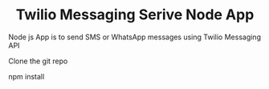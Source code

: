 <h1 align="center">Twilio Messaging Serive Node App</h1>

Node js App is to send SMS or WhatsApp messages using Twilio Messaging API

Clone the git repo

npm install
